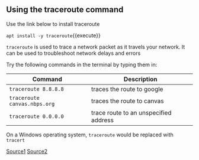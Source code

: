 ## Using the traceroute command ##

Use the link below to install traceroute

`apt install -y traceroute`{{execute}}

`traceroute` is used to trace a network packet as it travels your network. It can be used to troubleshoot network delays and errors

Try the following commands in the terminal by typing them in:

Command | Description
----------------------------|-----------------------------
`traceroute 8.8.8.8` | traces the route to google
`traceroute canvas.nbps.org` | traces the route to canvas
`traceroute 0.0.0.0` | trace route to an unspecified address


On a Windows operating system, `traceroute` would be replaced with `tracert`

[Source1](https://www.oreilly.com/library/view/mastering-windows-server/9781789804539/bc2eae11-335a-4603-8959-d044a41bbf13.xhtml)
[Source2](https://www.oreilly.com/library/view/centos-quick-start/9781789344875/a9b91e07-9534-485b-ae15-cd05d35f42a0.xhtml)

